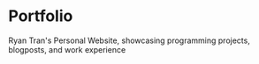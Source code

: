 # Portfolio
Ryan Tran's Personal Website, showcasing programming projects, blogposts, and work experience
